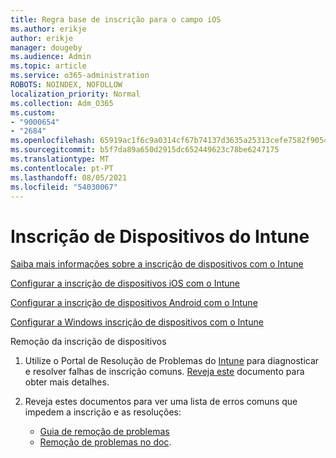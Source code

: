 ```yaml
---
title: Regra base de inscrição para o campo iOS
ms.author: erikje
author: erikje
manager: dougeby
ms.audience: Admin
ms.topic: article
ms.service: o365-administration
ROBOTS: NOINDEX, NOFOLLOW
localization_priority: Normal
ms.collection: Adm_O365
ms.custom:
- "9000654"
- "2684"
ms.openlocfilehash: 65919ac1f6c9a0314cf67b74137d3635a25313cefe7582f905466e2e31387842
ms.sourcegitcommit: b5f7da89a650d2915dc652449623c78be6247175
ms.translationtype: MT
ms.contentlocale: pt-PT
ms.lasthandoff: 08/05/2021
ms.locfileid: "54030067"
---
```

# <a name="intune-device-enrollment"></a>Inscrição de Dispositivos do Intune

[Saiba mais informações sobre a inscrição de dispositivos com o Intune](https://docs.microsoft.com/intune/enrollment/device-enrollment)

[Configurar a inscrição de dispositivos iOS com o Intune](https://docs.microsoft.com/intune/enrollment/ios-enroll)

[Configurar a inscrição de dispositivos Android com o Intune](https://docs.microsoft.com/intune/android-enroll)

[Configurar a Windows inscrição de dispositivos com o Intune](https://docs.microsoft.com/intune/windows-enroll)

Remoção da inscrição de dispositivos

1. Utilize o Portal de Resolução de Problemas do [Intune](https://devicemanagement.microsoft.com/#blade/Microsoft_Intune_DeviceSettings/TroubleshootBlade) para diagnosticar e resolver falhas de inscrição comuns. [Reveja este](https://docs.microsoft.com/intune/help-desk-operators) documento para obter mais detalhes.

2. Reveja estes documentos para ver uma lista de erros comuns que impedem a inscrição e as resoluções:
    - [Guia de remoção de problemas](https://support.microsoft.com/help/4469913/troubleshooting-windows-device-enrollment-problems-in-microsoft-intune)
    - [Remoção de problemas no doc](https://docs.microsoft.com/intune/troubleshoot-device-enrollment-in-intune).
